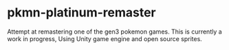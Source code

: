 # pkmn-platinum-remaster
Attempt at remastering one of the gen3 pokemon games.
This is currently a work in progress,
Using Unity game engine and open source sprites.

